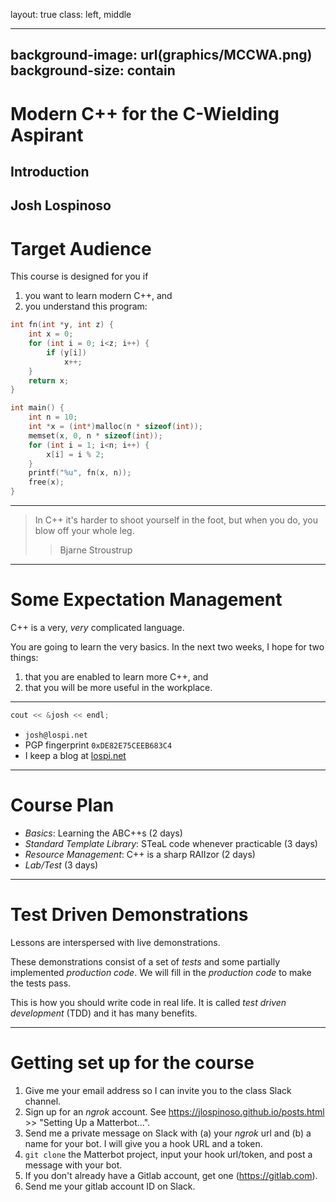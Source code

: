 layout: true
class: left, middle

---
background-image: url(graphics/MCCWA.png)
background-size: contain
---
# Modern C++ for the C-Wielding Aspirant
## Introduction
Josh Lospinoso
---

Target Audience
==
This course is designed for you if

1. you want to learn modern C++, and
2. you understand this program:

```c
int fn(int *y, int z) {
	int x = 0;
	for (int i = 0; i<z; i++) {
		if (y[i])
			x++;
	}
	return x;
}

int main() {
	int n = 10;
	int *x = (int*)malloc(n * sizeof(int));
	memset(x, 0, n * sizeof(int));
	for (int i = 1; i<n; i++) {
		x[i] = i % 2;
	}
	printf("%u", fn(x, n));
	free(x);
}
```

---

> In C++ it's harder to shoot yourself in the foot, but when you do, you blow off your whole leg.
> > Bjarne Stroustrup

---

Some Expectation Management
==
C++ is a very, _very_ complicated language.

You are going to learn the very basics. In the next two weeks, I hope for two
things:

1. that you are enabled to learn more C++, and
2. that you will be more useful in the workplace.

---


```cpp
cout << &josh << endl;
```

* `josh@lospi.net`
* PGP fingerprint `0xDE82E75CEEB683C4`
* I keep a blog at [lospi.net](https://lospi.net)

---

# Course Plan
* *Basics*: Learning the ABC++s (2 days)
* *Standard Template Library*: STeaL code whenever practicable (3 days)
* *Resource Management*: C++ is a sharp RAIIzor (2 days)
* *Lab/Test* (3 days)

---

# Test Driven Demonstrations

Lessons are interspersed with live demonstrations.

These demonstrations consist of a set of _tests_ and some partially implemented
_production code_. We will fill in the _production code_ to make the tests pass.

This is how you should write code in real life. It is called *test driven development* (TDD)
and it has many benefits.

---

# Getting set up for the course

1. Give me your email address so I can invite you to the class Slack channel.
2. Sign up for an _ngrok_ account. See https://jlospinoso.github.io/posts.html >> "Setting Up a Matterbot...".
3. Send me a private message on Slack with (a) your _ngrok_ url and (b) a name for your bot. I will give you a
hook URL and a token.
4. `git clone` the Matterbot project, input your hook url/token, and post a message with your bot.
5. If you don't already have a Gitlab account, get one (https://gitlab.com).
6. Send me your gitlab account ID on Slack.